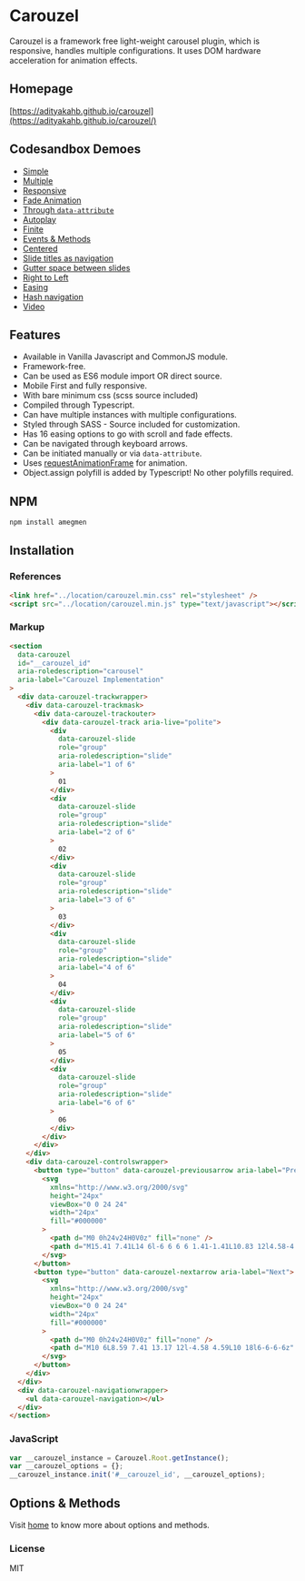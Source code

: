 # Carouzel

Carouzel is a framework free light-weight carousel plugin, which is responsive, handles multiple configurations. It uses DOM hardware acceleration for animation effects.

## Homepage

[https://adityakahb.github.io/carouzel](https://adityakahb.github.io/carouzel/)

## Codesandbox Demoes

- [Simple](https://codesandbox.io/s/carouzel-simple-jt6g6?file=/index.html)
- [Multiple](https://codesandbox.io/s/carouzel-multiple-rm53q?file=/index.html)
- [Responsive](https://codesandbox.io/s/carouzel-responsive-4o4p9?file=/index.html)
- [Fade Animation](https://codesandbox.io/s/carouzel-fading-animaton-9p9jh?file=/index.html)
- [Through `data-attribute`](https://codesandbox.io/s/carouzel-using-data-attribute-wqked?file=/index.html)
- [Autoplay](https://codesandbox.io/s/carouzel-autoplay-k4tk4?file=/index.html)
- [Finite](https://codesandbox.io/s/carouzel-finite-3sy8r?file=/index.html)
- [Events & Methods](https://codesandbox.io/s/carouzel-events-and-methods-0s52x?file=/index.html)
- [Centered](https://codesandbox.io/s/carouzel-centered-jmbr4?file=/index.html)
- [Slide titles as navigation](https://codesandbox.io/s/carouzel-slide-titles-as-dots-tykcs?file=/index.html)
- [Gutter space between slides](https://codesandbox.io/s/carouzel-gutter-space-cltvd?file=/index.html)
- [Right to Left](https://codesandbox.io/s/carouzel-right-to-left-pop1y?file=/index.html)
- [Easing](https://codesandbox.io/s/carouzel-easing-vkuxo?file=/index.html)
- [Hash navigation](https://codesandbox.io/s/carouzel-hash-navigation-wppyo?file=/index.html)
- [Video](https://codesandbox.io/s/carouzel-video-z6j56?file=/index.html)

## Features

- Available in Vanilla Javascript and CommonJS module.
- Framework-free.
- Can be used as ES6 module import OR direct source.
- Mobile First and fully responsive.
- With bare minimum css (scss source included)
- Compiled through Typescript.
- Can have multiple instances with multiple configurations.
- Styled through SASS - Source included for customization.
- Has 16 easing options to go with scroll and fade effects.
- Can be navigated through keyboard arrows.
- Can be initiated manually or via `data-attribute`.
- Uses [requestAnimationFrame](https://developer.mozilla.org/en-US/docs/Web/API/window/requestAnimationFrame) for animation.
- Object.assign polyfill is added by Typescript! No other polyfills required.

## NPM

```bash
npm install amegmen
```

## Installation

### References

```html
<link href="../location/carouzel.min.css" rel="stylesheet" />
<script src="../location/carouzel.min.js" type="text/javascript"></script>
```

### Markup

```html
<section
  data-carouzel
  id="__carouzel_id"
  aria-roledescription="carousel"
  aria-label="Carouzel Implementation"
>
  <div data-carouzel-trackwrapper>
    <div data-carouzel-trackmask>
      <div data-carouzel-trackouter>
        <div data-carouzel-track aria-live="polite">
          <div
            data-carouzel-slide
            role="group"
            aria-roledescription="slide"
            aria-label="1 of 6"
          >
            01
          </div>
          <div
            data-carouzel-slide
            role="group"
            aria-roledescription="slide"
            aria-label="2 of 6"
          >
            02
          </div>
          <div
            data-carouzel-slide
            role="group"
            aria-roledescription="slide"
            aria-label="3 of 6"
          >
            03
          </div>
          <div
            data-carouzel-slide
            role="group"
            aria-roledescription="slide"
            aria-label="4 of 6"
          >
            04
          </div>
          <div
            data-carouzel-slide
            role="group"
            aria-roledescription="slide"
            aria-label="5 of 6"
          >
            05
          </div>
          <div
            data-carouzel-slide
            role="group"
            aria-roledescription="slide"
            aria-label="6 of 6"
          >
            06
          </div>
        </div>
      </div>
    </div>
    <div data-carouzel-controlswrapper>
      <button type="button" data-carouzel-previousarrow aria-label="Previous">
        <svg
          xmlns="http://www.w3.org/2000/svg"
          height="24px"
          viewBox="0 0 24 24"
          width="24px"
          fill="#000000"
        >
          <path d="M0 0h24v24H0V0z" fill="none" />
          <path d="M15.41 7.41L14 6l-6 6 6 6 1.41-1.41L10.83 12l4.58-4.59z" />
        </svg>
      </button>
      <button type="button" data-carouzel-nextarrow aria-label="Next">
        <svg
          xmlns="http://www.w3.org/2000/svg"
          height="24px"
          viewBox="0 0 24 24"
          width="24px"
          fill="#000000"
        >
          <path d="M0 0h24v24H0V0z" fill="none" />
          <path d="M10 6L8.59 7.41 13.17 12l-4.58 4.59L10 18l6-6-6-6z" />
        </svg>
      </button>
    </div>
  </div>
  <div data-carouzel-navigationwrapper>
    <ul data-carouzel-navigation></ul>
  </div>
</section>
```

### JavaScript

```javascript
var __carouzel_instance = Carouzel.Root.getInstance();
var __carouzel_options = {};
__carouzel_instance.init('#__carouzel_id', __carouzel_options);
```

## Options & Methods

Visit [home](https://adityakahb.github.io/carouzel/) to know more about options and methods.

### License

MIT
